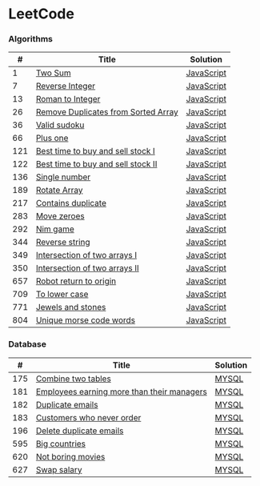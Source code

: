 LeetCode
========

### Algorithms
| # | Title | Solution |
|---| ----- | -------- |
|1|[Two Sum](https://leetcode.com/problems/two-sum/) | [JavaScript](https://github.com/vancelin/leetcode/blob/master/algorithms/two-sum.js)
|7|[Reverse Integer](https://leetcode.com/problems/reverse-integer/) | [JavaScript](https://github.com/vancelin/leetcode/blob/master/algorithms/reverse-integer.js)
|13|[Roman to Integer](https://leetcode.com/problems/roman-to-integer/) | [JavaScript](https://github.com/vancelin/leetcode/blob/master/algorithms/roman-to-integer.js)
|26|[Remove Duplicates from Sorted Array](https://leetcode.com/problems/remove-duplicates-from-sorted-array/) | [JavaScript](https://github.com/vancelin/leetcode/blob/master/algorithms/remove-duplicates-from-sorted-array.js)
|36|[Valid sudoku](https://leetcode-cn.com/problems/valid-sudoku/) | [JavaScript](https://github.com/vancelin/leetcode/blob/master/algorithms/valid-sudoku.js)
|66|[Plus one](https://leetcode-cn.com/problems/plus-one) | [JavaScript](https://github.com/vancelin/leetcode/blob/master/algorithms/plus-one.js)
|121|[Best time to buy and sell stock I](https://leetcode-cn.com/problems/best-time-to-buy-and-sell-stock) |[JavaScript](https://github.com/vancelin/leetcode/blob/master/algorithms/best-time-to-buy-and-sell-stock-i.js)
|122|[Best time to buy and sell stock II](https://leetcode-cn.com/problems/best-time-to-buy-and-sell-stock-ii) |[JavaScript](https://github.com/vancelin/leetcode/blob/master/algorithms/best-time-to-buy-and-sell-stock-ii.js)
|136|[Single number](https://leetcode-cn.com/problems/single-number) |[JavaScript](https://github.com/vancelin/leetcode/blob/master/algorithms/single-number.js)
|189|[Rotate Array](https://leetcode-cn.com/problems/rotate-array) |[JavaScript](https://github.com/vancelin/leetcode/blob/master/algorithms/rotate-array.js)
|217|[Contains duplicate](https://leetcode-cn.com/problems/contains-duplicate) | [JavaScript](https://github.com/vancelin/leetcode/blob/master/algorithms/contains-duplicate.js)
|283|[Move zeroes](https://leetcode-cn.com/problems/move-zeroes/) | [JavaScript](https://github.com/vancelin/leetcode/blob/master/algorithms/move-zeroes.js)
|292|[Nim game](https://leetcode-cn.com/problems/nim-game/) | [JavaScript](https://github.com/vancelin/leetcode/blob/master/algorithms/nim-game.js)
|344|[Reverse string](https://leetcode-cn.com/problems/reverse-string) | [JavaScript](https://github.com/vancelin/leetcode/blob/master/algorithms/reverse-string.js)
|349|[Intersection of two arrays I](https://leetcode-cn.com/problems/intersection-of-two-arrays) | [JavaScript](https://github.com/vancelin/leetcode/blob/master/algorithms/intersection-of-two-arrays.js)
|350|[Intersection of two arrays II](https://leetcode-cn.com/problems/intersection-of-two-arrays-ii) | [JavaScript](https://github.com/vancelin/leetcode/blob/master/algorithms/intersection-of-two-arrays-ii.js)
|657|[Robot return to origin](https://leetcode-cn.com/problems/robot-return-to-origin) | [JavaScript](https://github.com/vancelin/leetcode/blob/master/algorithms/robot-return-to-origin.js)
|709|[To lower case](https://leetcode-cn.com/problems/to-lower-case) | [JavaScript](https://github.com/vancelin/leetcode/blob/master/algorithms/to-lower-case.js)
|771|[Jewels and stones](https://leetcode-cn.com/problems/jewels-and-stones) | [JavaScript](https://github.com/vancelin/leetcode/blob/master/algorithms/jewels-and-stones.js)
|804|[Unique morse code words](https://leetcode-cn.com/problems/unique-morse-code-words) | [JavaScript](https://github.com/vancelin/leetcode/blob/master/algorithms/unique-morse-code-words.js)

### Database
| # | Title | Solution |
|---| ----- | -------- |
|175|[Combine two tables](https://leetcode-cn.com/problems/combine-two-tables) | [MYSQL](https://github.com/vancelin/leetcode/blob/master/databases/combine-two-tables.sql)
|181|[Employees earning more than their managers](https://leetcode-cn.com/problems/employees-earning-more-than-their-managers) | [MYSQL](https://github.com/vancelin/leetcode/blob/master/databases/employees-earning-more-than-their-manager.sql)
|182|[Duplicate emails](https://leetcode-cn.com/problems/duplicate-emails/) | [MYSQL](https://github.com/vancelin/leetcode/blob/master/databases/duplicate-emails.sql)
|183|[Customers who never order](https://leetcode-cn.com/problems/customers-who-never-order) | [MYSQL](https://github.com/vancelin/leetcode/blob/master/databases/customers-who-never-order.sql)
|196|[Delete duplicate emails](https://leetcode-cn.com/problems/delete-duplicate-emails/) | [MYSQL](https://github.com/vancelin/leetcode/blob/master/databases/delete-duplicate-emails.sql)
|595|[Big countries](https://leetcode-cn.com/problems/big-countries/) | [MYSQL](https://github.com/vancelin/leetcode/blob/master/databases/big-countries.sql)
|620|[Not boring movies](https://leetcode-cn.com/problems/not-boring-movies) | [MYSQL](https://github.com/vancelin/leetcode/blob/master/databases/not-boring-movies.sql)
|627|[Swap salary](https://leetcode-cn.com/problems/swap-salary) | [MYSQL](https://github.com/vancelin/leetcode/blob/master/databases/swap-salary.sql)
